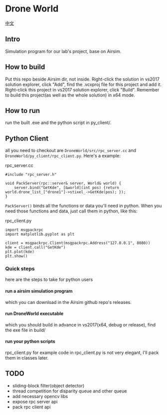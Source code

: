 # Drone World

[中文](./docs/readme_cn.md)

## Intro

Simulation program for our lab's project, base on Airsim.

## How to build

Put this repo beside Airsim dir, not inside. Right-click the solution in vs2017 solution explorer, click "Add", find the .vcxproj file for this project and add it. Right-click this project in vs2017 solution explorer, click "Build". Remember to build this project(as well as the whole solution) in x64 mode.

## How to run

run the built .exe and the python script in py_client/.

## Python Client

all you need to checkout are `DroneWorld/src/rpc_server.cc` and `DroneWorld/py_client/rpc_client.py`. Here's a example:

rpc_server.cc
```
#include "rpc_server.h"

void PackServer(rpc::server& server, World& world) {
	server.bind("GetKde", [&world](int pos) {return world.drone_list_["drone1"]->stixel_->GetKde(pos); });
}
```
`PackServer()` binds all the functions or data you'll need in python. When you need those functions and data, just call them in python, like this:

rpc_client.py
```
import msgpackrpc
import matplotlib.pyplot as plt

client = msgpackrpc.Client(msgpackrpc.Address("127.0.0.1", 8080))
kde = client.call("GetKde")
plt.plot(kde)
plt.show()
```

### Quick steps

here are the steps to take for python users

#### run a airsim simulation program

 which you can download in the Airsim github repo's releases.
 
#### run DroneWorld executable

  which you should build in advance in vs2017(x64, debug or release), find the exe file in build/
  
#### run your python scripts

  rpc_client.py for example
  code in rpc_client.py is not very elegant, I'll pack them in classes later.

## TODO

- sliding-block filter(object detector)
- thread competition for disparity queue and other queue
- add necessary opencv libs
- expose rpc server api
- pack rpc client api
